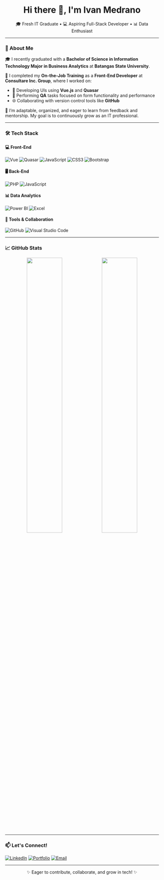 <h1 align="center">Hi there 👋, I'm Ivan Medrano</h1>
<p align="center">🎓 Fresh IT Graduate • 💻 Aspiring Full-Stack Developer • 📊 Data Enthusiast</p>

---

### 🚀 About Me

🎓 I recently graduated with a **Bachelor of Science in Information Technology Major in Business Analytics** at **Batangas State University**.

💼 I completed my **On-the-Job Training** as a **Front-End Developer** at **Consultare Inc. Group**, where I worked on:

- 🔧 Developing UIs using **Vue.js** and **Quasar**
- 🧪 Performing **QA** tasks focused on form functionality and performance
- 🌐 Collaborating with version control tools like **GitHub**

🧠 I’m adaptable, organized, and eager to learn from feedback and mentorship. My goal is to continuously grow as an IT professional.

---

### 🛠️ Tech Stack

#### 💻 Front-End
![Vue](https://img.shields.io/badge/-Vue.js-4FC08D?style=for-the-badge&logo=vue.js&logoColor=white)
![Quasar](https://img.shields.io/badge/-Quasar-027BE3?style=for-the-badge&logo=quasar&logoColor=white)
![JavaScript](https://img.shields.io/badge/-JavaScript-F7DF1E?style=for-the-badge&logo=javascript&logoColor=black)
![CSS3](https://img.shields.io/badge/-CSS3-1572B6?style=for-the-badge&logo=css3&logoColor=white)
![Bootstrap](https://img.shields.io/badge/-Bootstrap-7952B3?style=for-the-badge&logo=bootstrap&logoColor=white)

#### 🖥️ Back-End
![PHP](https://img.shields.io/badge/-PHP-777BB4?style=for-the-badge&logo=php&logoColor=white)
![JavaScript](https://img.shields.io/badge/-Node.js-339933?style=for-the-badge&logo=nodedotjs&logoColor=white)

#### 📊 Data Analytics
![Power BI](https://img.shields.io/badge/-Power%20BI-F2C811?style=for-the-badge&logo=powerbi&logoColor=black)
![Excel](https://img.shields.io/badge/-Excel-217346?style=for-the-badge&logo=microsoft-excel&logoColor=white)

#### 🔧 Tools & Collaboration
![GitHub](https://img.shields.io/badge/-GitHub-181717?style=for-the-badge&logo=github&logoColor=white)
![Visual Studio Code](https://img.shields.io/badge/-VSCode-007ACC?style=for-the-badge&logo=visual-studio-code&logoColor=white)

---

### 📈 GitHub Stats

<p align="center">
  <img src="https://github-readme-stats.vercel.app/api?username=IvnnM&show_icons=true&theme=tokyonight" width="48%" />
  <img src="https://github-readme-streak-stats.herokuapp.com/?user=IvnnM&theme=tokyonight" width="48%" />
</p>

---

### 📫 Let's Connect!

[![LinkedIn](https://img.shields.io/badge/-LinkedIn-blue?style=for-the-badge&logo=linkedin&logoColor=white)](https://www.linkedin.com/in/medrano-ivan-b57509276/)
[![Portfolio](https://img.shields.io/badge/-Portfolio-ff5722?style=for-the-badge&logo=web&logoColor=white)](https://ivanmedrano-it.framer.website/)
[![Email](https://img.shields.io/badge/-Email-c14438?style=for-the-badge&logo=gmail&logoColor=white)](mailto:medranoivan222@email.com)

---

<!-- Optional: fun emoji footer -->
<p align="center">✨ Eager to contribute, collaborate, and grow in tech! ✨</p>
